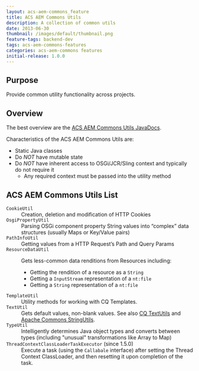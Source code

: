 ```yaml
---
layout: acs-aem-commons_feature
title: ACS AEM Commons Utils
description: A collection of common utils
date: 2013-06-30
thumbnail: /images/default/thumbnail.png
feature-tags: backend-dev
tags: acs-aem-commons-features
categories: acs-aem-commons features
initial-release: 1.0.0
---
```


## Purpose

Provide common utility functionality across projects.

## Overview

The best overview are the [ACS AEM Commons Utils JavaDocs](/apidocs/com/adobe/acs/commons/util/package-summary.html).

Characteristics of the ACS AEM Commons Utils are:

* Static Java classes
* Do *NOT* have mutable state
* Do *NOT* have inherent access to OSGi/JCR/Sling context and typically do not require it
  * Any required context must be passed into the utility method

## ACS AEM Commons Utils List

<dl>
	<dt><code>CookieUtil</code></dt>
	<dd>Creation, deletion and modification of <span class="caps">HTTP</span> Cookies</dd>
	<dt><code>OsgiPropertyUtil</code></dt>
	<dd>Parsing OSGi component property String values into “complex” data structures (usually Maps or Key/Value pairs)</dd>
	<dt><code>PathInfoUtil</code></dt>
	<dd>Getting values from a <span class="caps">HTTP</span> Request’s Path and Query Params</dd>
	<dt><code>ResourceDataUtil</code></dt>
	<dd><p>Gets less-common data renditions from Resources including:</p>
<ul>
	<li>Getting the rendition of a resource as a <code>String</code></li>
	<li>Getting a <code>InputStream</code> representation of a <code>nt:file</code></li>
	<li>Getting a <code>String</code> representation of a <code>nt:file</code></li></ul></dd>
	<dt><code>TemplateUtil</code></dt>
	<dd>Utility methods for working with CQ Templates.</dd>
	<dt><code>TextUtil</code></dt>
	<dd>Gets default values, non-blank values. See also <a href="http://dev.day.com/docs/en/cq/current/javadoc/com/day/text/TextUtils.html" target="_blank">CQ TextUtils</a> and <a href="http://commons.apache.org/proper/commons-lang/apidocs/org/apache/commons/lang3/StringUtils.html" target="_blank">Apache Commons StringUtils</a>.</dd>
	<dt><code>TypeUtil</code></dt>
	<dd>Intelligently determines Java object types and converts between types (including "unusual" transformations like Array to Map)</dd>
	<dt><code>ThreadContextClassLoaderTaskExecutor</code> (since 1.5.0)</dt>
	<dd>Execute a task (using the <code>Callabale</code> interface) after setting the Thread Context ClassLoader, and then resetting it upon completion of the task.</dd>
</dl>
